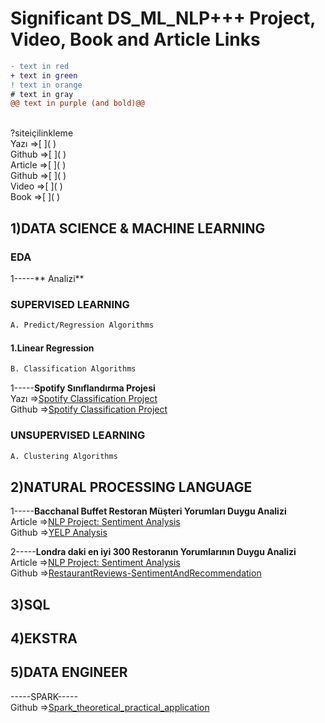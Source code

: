 # Significant DS_ML_NLP+++ Project, Video, Book and Article Links
```diff
- text in red
+ text in green
! text in orange
# text in gray
@@ text in purple (and bold)@@
```
<br>
?siteiçilinkleme

  <br>
Yazı =>[     ]( ) <br>
Github =>[     ]( ) <br>
Article =>[     ]( ) <br>
Github =>[     ]( ) <br>
Video =>[     ]( ) <br>
Book =>[     ]( ) <br>


## 1)DATA SCIENCE & MACHINE LEARNING


### EDA
1-----** Analizi** <br>

### SUPERVISED LEARNING
```diff
A. Predict/Regression Algorithms
```
#### 1.Linear Regression


```diff
B. Classification Algorithms
```
1-----**Spotify Sınıflandırma Projesi**<br>
Yazı =>[Spotify Classification Project](https://medium.com/@erdemdagdeviren/spotify-classification-project-cd91a0765d0f) <br>
Github =>[Spotify Classification Project](https://github.com/erdemd39/Datascience-Project/tree/master/Project_3) <br>

### UNSUPERVISED LEARNING
```diff
A. Clustering Algorithms
```

## 2)NATURAL PROCESSING LANGUAGE
1-----**Bacchanal Buffet Restoran Müşteri Yorumları Duygu Analizi** <br>
Article =>[NLP Project: Sentiment Analysis](https://medium.com/analytics-vidhya/nlp-project-sentiment-analysis-601f68b3f4b3) <br>
Github =>[YELP Analysis](https://github.com/yalinyener/NLPClassification) <br>

2-----**Londra daki en iyi 300 Restoranın Yorumlarının Duygu Analizi** <br>
Article =>[NLP Project: Sentiment Analysis](https://medium.com/analytics-vidhya/restaurant-reviews-sentiment-analysis-and-reccomendation-9bdf31a0b20) <br>
Github =>[RestaurantReviews-SentimentAndRecommendation](https://github.com/aybukemeydan/RestaurantReviews-SentimentAndRecommendation) <br>



## 3)SQL


## 4)EKSTRA



## 5)DATA ENGINEER
-----SPARK-----<br>
Github =>[Spark_theoretical_practical_application](https://github.com/gonzaferreiro/Spark_theoretical_practical_application) <br>

